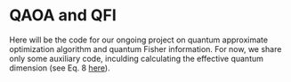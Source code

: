 # QAOA and QFI

Here will be the code for our ongoing project on quantum approximate optimization algorithm and quantum Fisher information. For now, we share only some auxiliary code, inculding calculating the effective quantum dimension (see Eq. 8 [here](https://journals.aps.org/prxquantum/abstract/10.1103/PRXQuantum.2.040309)).
